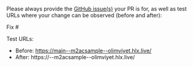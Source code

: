 Please always provide the [GitHub issue(s)](../issues) your PR is for, as well as test URLs where your change can be observed (before and after):

Fix #<gh-issue-id>

Test URLs:
- Before: https://main--m2acsample--olimviyet.hlx.live/
- After: https://<branch>--m2acsample--olimviyet.hlx.live/

